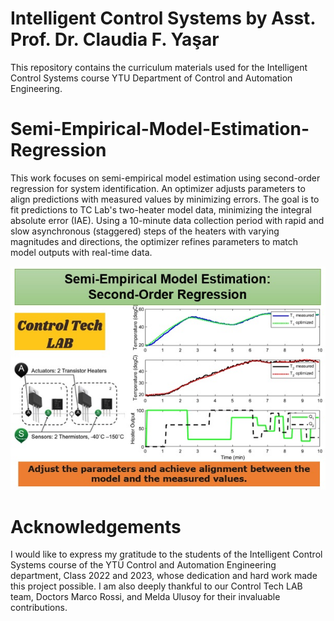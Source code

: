 # Intelligent Control Systems by Asst. Prof. Dr. Claudia F. Yaşar

This repository contains the curriculum materials used for the Intelligent Control Systems course YTU Department of Control and Automation Engineering.

# Semi-Empirical-Model-Estimation-Regression
This work focuses on semi-empirical model estimation using second-order regression for system identification. An optimizer adjusts parameters to align predictions with measured values by minimizing errors. The goal is to fit predictions to TC Lab's two-heater model data, minimizing the integral absolute error (IAE). Using a 10-minute data collection period with rapid and slow asynchronous (staggered) steps of the heaters with varying magnitudes and directions, the optimizer refines parameters to match model outputs with real-time data.

<img src="regression.jpg" width="900">


# Acknowledgements
I would like to express my gratitude to the students of the Intelligent Control Systems course of the YTÜ Control and Automation Engineering department, Class 2022 and 2023, whose dedication and hard work made this project possible. I am also deeply thankful to our Control Tech LAB team, Doctors Marco Rossi, and Melda Ulusoy for their invaluable contributions.

